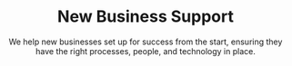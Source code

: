---
layout: service
order: 8
title: "New Business Support"
subtitle: "We help new businesses set up for success from the start, ensuring they have the right processes, people, and technology in place."
blurb-intro: "Empower your startup journey with tailored support for lasting success."
intro: "At SLKone, we understand that launching and growing new businesses comes with unique challenges and opportunities. Our New Business Support services are designed to help entrepreneurs and intrapreneurs successfully establish and scale new ventures, whether as standalone startups or within existing organizations."
approach: "We take a comprehensive approach to new business support, focusing on Process Setup & Optimization, Organizational Design & Talent Building, and Technology Roadmap Development. Our methodology ensures that your new business has a strong foundation across operations, people, and technology to support rapid and sustainable growth."
impact_title: "Our Impact"
impact_intro: "Supporting new businesses can lead to significant benefits, including:"
impact:
  - "20-25% improvement in operational efficiency from day one"
  - "15-20% faster time-to-market for new products and services"
  - "10-15% increase in team productivity and engagement"
  - "25-30% reduction in initial setup costs through optimized processes"
  - "30-35% enhancement in scalability and growth readiness"
impact_conclusion: "Our clients benefit from a robust setup, optimized operations, and a talented team, enabling them to achieve rapid and sustainable growth while minimizing common startup challenges."
why_choose:
  - "Startup Expertise: In-depth knowledge of startup operations and challenges."
  - "Comprehensive Support: End-to-end solutions from operations to technology."
  - "Customized Strategies: Tailored support to fit your unique business model."
  - "Proven Methodologies: Implementation of best practices for new ventures."
  - "Continuous Growth: Ongoing assistance to support your business as it scales."
  - "Cross-Industry Experience: Expertise across various sectors to address diverse needs."
cta: "Ready to launch or scale your new business with confidence? Contact SLKone today to discover how our New Business Support services can help you navigate the challenges of entrepreneurship and set your venture on the path to success."
icon: "fa-rocket"
color: "coral"
image: "/assets/images/backgrounds/new-business-support.webp"
---